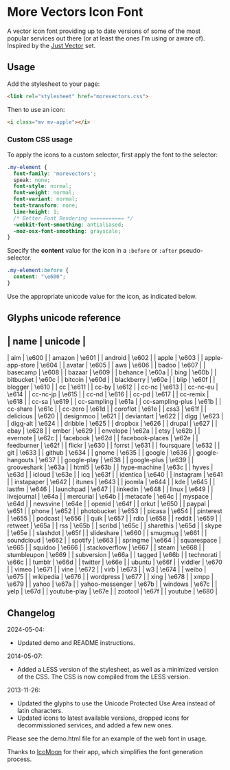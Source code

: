More Vectors Icon Font
======================

A vector icon font providing up to date versions of some of the most popular services out there (or at least the ones I’m using or aware of). Inspired by the [Just Vector](http://alexpeattie.com/projects/justvector_icons/) set.

## Usage

Add the stylesheet to your page:
```html
<link rel="stylesheet" href="morevectors.css">
```

Then to use an icon:

```html
<i class="mv mv-apple"></i>
```

### Custom CSS usage

To apply the icons to a custom selector, first apply the font to the selector:

```css
.my-element {
  font-family: 'morevectors';
  speak: none;
  font-style: normal;
  font-weight: normal;
  font-variant: normal;
  text-transform: none;
  line-height: 1;
  /* Better Font Rendering =========== */
  -webkit-font-smoothing: antialiased;
  -moz-osx-font-smoothing: grayscale;
}
```

Specify the **content** value for the icon in a <code>:before</code> or <code>:after</code> pseudo-selector.

```css
.my-element:before {
  content: "\e600";
}
```

Use the appropriate unicode value for the icon, as indicated below.

## Glyphs unicode reference

| name | unicode |
------------------
| aim | \e600 | 
| amazon | \e601 | 
| android | \e602 | 
| apple | \e603 | 
| apple-app-store | \e604 | 
| avatar | \e605 | 
| aws | \e606 | 
| badoo | \e607 | 
| basecamp | \e608 | 
| bazaar | \e609 | 
| behance | \e60a | 
| bing | \e60b | 
| bitbucket | \e60c | 
| bitcoin | \e60d | 
| blackberry | \e60e | 
| blip | \e60f | 
| blogger | \e610 | 
| cc | \e611 | 
| cc-by | \e612 | 
| cc-nc | \e613 | 
| cc-nc-eu | \e614 | 
| cc-nc-jp | \e615 | 
| cc-nd | \e616 | 
| cc-pd | \e617 | 
| cc-remix | \e618 | 
| cc-sa | \e619 | 
| cc-sampling | \e61a | 
| cc-sampling-plus | \e61b | 
| cc-share | \e61c | 
| cc-zero | \e61d | 
| coroflot | \e61e | 
| css3 | \e61f | 
| delicious | \e620 | 
| designmoo | \e621 | 
| deviantart | \e622 | 
| digg | \e623 | 
| digg-alt | \e624 | 
| dribble | \e625 | 
| dropbox | \e626 | 
| drupal | \e627 | 
| ebay | \e628 | 
| ember | \e629 | 
| envelope | \e62a | 
| etsy | \e62b | 
| evernote | \e62c | 
| facebook | \e62d | 
| facebook-places | \e62e | 
| feedburner | \e62f | 
| flickr | \e630 | 
| forrst | \e631 | 
| foursquare | \e632 | 
| git | \e633 | 
| github | \e634 | 
| gnome | \e635 | 
| google | \e636 | 
| google-hangouts | \e637 | 
| google-play | \e638 | 
| google-plus | \e639 | 
| grooveshark | \e63a | 
| html5 | \e63b | 
| hype-machine | \e63c | 
| hyves | \e63d | 
| icloud | \e63e | 
| icq | \e63f | 
| identica | \e640 | 
| instagram | \e641 | 
| instapaper | \e642 | 
| itunes | \e643 | 
| joomla | \e644 | 
| kde | \e645 | 
| lastfm | \e646 | 
| launchpad | \e647 | 
| linkedin | \e648 | 
| linux | \e649 | 
| livejournal | \e64a | 
| mercurial | \e64b | 
| metacafe | \e64c | 
| myspace | \e64d | 
| newsvine | \e64e | 
| openid | \e64f | 
| orkut | \e650 | 
| paypal | \e651 | 
| phone | \e652 | 
| photobucket | \e653 | 
| picasa | \e654 | 
| pinterest | \e655 | 
| podcast | \e656 | 
| quik | \e657 | 
| rdio | \e658 | 
| reddit | \e659 | 
| retweet | \e65a | 
| rss | \e65b | 
| scribd | \e65c | 
| sharethis | \e65d | 
| skype | \e65e | 
| slashdot | \e65f | 
| slideshare | \e660 | 
| smugmug | \e661 | 
| soundcloud | \e662 | 
| spotify | \e663 | 
| springme | \e664 | 
| squarespace | \e665 | 
| squidoo | \e666 | 
| stackoverflow | \e667 | 
| steam | \e668 | 
| stumbleupon | \e669 | 
| subversion | \e66a | 
| tagged | \e66b | 
| technorati | \e66c | 
| tumblr | \e66d | 
| twitter | \e66e | 
| ubuntu | \e66f | 
| viddler | \e670 | 
| vimeo | \e671 | 
| vine | \e672 | 
| virb | \e673 | 
| w3 | \e674 | 
| weibo | \e675 | 
| wikipedia | \e676 | 
| wordpress | \e677 | 
| xing | \e678 | 
| xmpp | \e679 | 
| yahoo | \e67a | 
| yahoo-messenger | \e67b | 
| windows | \e67c | 
| yelp | \e67d | 
| youtube-play | \e67e | 
| zootool | \e67f | 
| youtube | \e680 | 

## Changelog

2024-05-04:
* Updated demo and README instructions.

2014-05-07:
* Added a LESS version of the stylesheet, as well as a minimized version of the CSS. The CSS is now compiled from the LESS version.

2013-11-26:
* Updated the glyphs to use the Unicode Protected Use Area instead of latin characters.
* Updated icons to latest available versions, dropped icons for decommissioned services, and added a few new ones.

Please see the demo.html file for an example of the web font in usage.

Thanks to [IcoMoon](http://icomoon.io/app/) for their app, which simplifies the font generation process.
